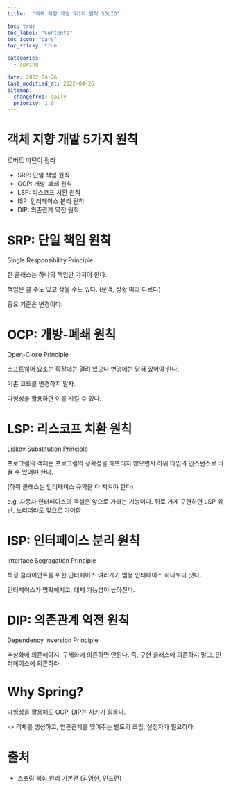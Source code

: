 ```yaml
---
title:  "객체 지향 개발 5가지 원칙 SOLID"

toc: true
toc_label: "Contents"
toc_icon: "bars"
toc_sticky: true

categories:
  - spring

date: 2022-04-26
last_modified_at: 2022-04-26
sitemap:
  changefreq: daily
  priority: 1.0
---
```


# 객체 지향 개발 5가지 원칙

로버트 마틴이 정리

* SRP: 단일 책임 원칙
* OCP: 개방-폐쇄 원칙
* LSP: 리스코프 치환 원칙
* ISP: 인터페이스 분리 원칙
* DIP: 의존관계 역전 원칙



# SRP: 단일 책임 원칙

Single Responsibility Principle

한 클래스는 하나의 책임만 가져야 한다.

책임은 클 수도 있고 작을 수도 있다. (문맥, 상황 따라 다르다)

중요 기준은 변경이다.



# OCP: 개방-폐쇄 원칙

Open-Close Principle

소프트웨어 요소는 확장에는 열려 있으나 변경에는 닫혀 있어야 한다.

기존 코드를 변경하지 말자.

다형성을 활용하면 이를 지킬 수 있다.



# LSP: 리스코프 치환 원칙

Liskov Substitution Principle

프로그램의 객체는 프로그램의 정확성을 깨뜨리지 않으면서 하위 타입의 인스턴스로 바꿀 수 있어야 한다.

(하위 클래스는 인터페이스 규약을 다 지켜야 한다)

e.g. 자동차 인터페이스의 엑셀은 앞으로 가라는 기능이다. 뒤로 가게 구현하면 LSP 위반, 느리더라도 앞으로 가야함



# ISP: 인터페이스 분리 원칙

Interface Segragation Principle

특정 클라이언트를 위한 인터페이스 여러개가 범용 인터페이스 하나보다 낫다.

인터페이스가 명확해지고, 대체 가능성이 높아진다.



# DIP: 의존관계 역전 원칙

Dependency Inversion Principle

추상화에 의존해야지, 구체화에 의존하면 안된다. 즉, 구현 클래스에 의존하지 말고, 인터페이스에 의존하라.



# Why Spring?

다형성을 활용해도 OCP, DIP는 지키기 힘들다.

-> 객체를 생성하고, 연관관계를 맺어주는 별도의 조립, 설정자가 필요하다.



# 출처

* 스프링 핵심 원리 기본편 (김영한, 인프런)